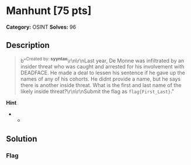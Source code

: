 # Manhunt [75 pts]

**Category:** OSINT
**Solves:** 96

## Description
>b"<sup>Created by: <b>syyntax</b></sup>\r\n\r\nLast year, De Monne was infiltrated by an insider threat who was caught and arrested for his involvement with DEADFACE. He made a deal to lessen his sentence if he gave up the names of any of his cohorts. He didnt provide a name, but he says there is another inside threat. What is the first and last name of the likely inside threat?\r\n\r\nSubmit the flag as `flag{First_Last}`."

**Hint**
* -

## Solution

### Flag

